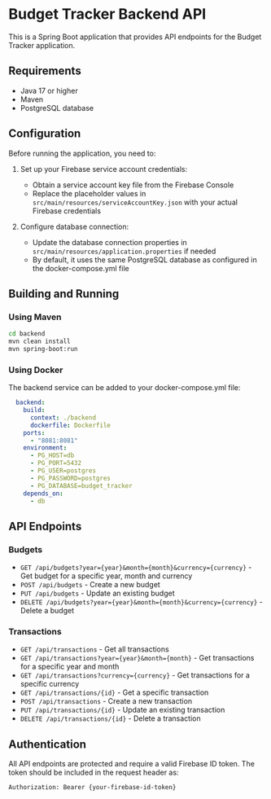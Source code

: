 
# Budget Tracker Backend API

This is a Spring Boot application that provides API endpoints for the Budget Tracker application.

## Requirements

- Java 17 or higher
- Maven
- PostgreSQL database

## Configuration

Before running the application, you need to:

1. Set up your Firebase service account credentials:
   - Obtain a service account key file from the Firebase Console
   - Replace the placeholder values in `src/main/resources/serviceAccountKey.json` with your actual Firebase credentials

2. Configure database connection:
   - Update the database connection properties in `src/main/resources/application.properties` if needed
   - By default, it uses the same PostgreSQL database as configured in the docker-compose.yml file

## Building and Running

### Using Maven

```bash
cd backend
mvn clean install
mvn spring-boot:run
```

### Using Docker

The backend service can be added to your docker-compose.yml file:

```yaml
  backend:
    build:
      context: ./backend
      dockerfile: Dockerfile
    ports:
      - "8081:8081"
    environment:
      - PG_HOST=db
      - PG_PORT=5432
      - PG_USER=postgres
      - PG_PASSWORD=postgres
      - PG_DATABASE=budget_tracker
    depends_on:
      - db
```

## API Endpoints

### Budgets

- `GET /api/budgets?year={year}&month={month}&currency={currency}` - Get budget for a specific year, month and currency
- `POST /api/budgets` - Create a new budget
- `PUT /api/budgets` - Update an existing budget
- `DELETE /api/budgets?year={year}&month={month}&currency={currency}` - Delete a budget

### Transactions

- `GET /api/transactions` - Get all transactions
- `GET /api/transactions?year={year}&month={month}` - Get transactions for a specific year and month
- `GET /api/transactions?currency={currency}` - Get transactions for a specific currency
- `GET /api/transactions/{id}` - Get a specific transaction
- `POST /api/transactions` - Create a new transaction
- `PUT /api/transactions/{id}` - Update an existing transaction
- `DELETE /api/transactions/{id}` - Delete a transaction

## Authentication

All API endpoints are protected and require a valid Firebase ID token. The token should be included in the request header as:

```
Authorization: Bearer {your-firebase-id-token}
```

